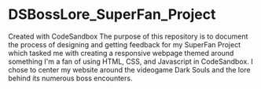 # DSBossLore_SuperFan_Project
Created with CodeSandbox
The purpose of this repository is to document the process of designing and getting feedback for my SuperFan Project which tasked me with creating a responsive webpage themed around something I'm a fan of using HTML, CSS, and Javascript in CodeSandbox. I chose to center my website around the videogame Dark Souls and the lore behind its numerous boss encounters.
